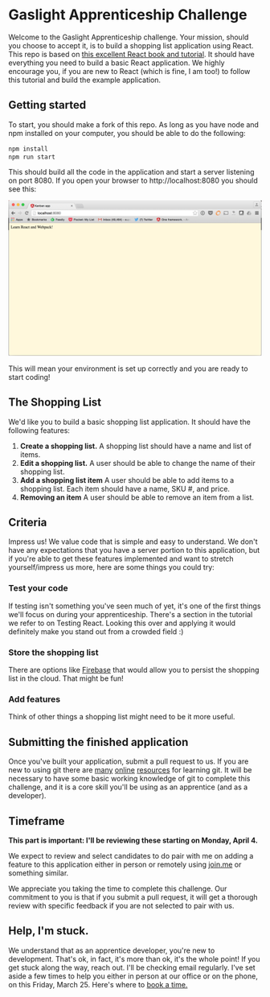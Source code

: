 # Gaslight Apprenticeship Challenge

Welcome to the Gaslight Apprenticeship challenge. Your mission, should you choose to accept
it, is to build a shopping list application using React. This repo is based on [this excellent React book and tutorial](http://survivejs.com/webpack_react/introduction/). It should have everything you need to build a basic React application. We highly encourage you, if you are new
to React (which is fine, I am too!) to follow this tutorial and build the example application.

## Getting started

To start, you should make a fork of this repo. As long as you have node and npm installed on your computer, you should be able to do the following:

```
npm install
npm run start
```

This should build all the code in the application and start a server listening on port 8080. If you open your browser to http://localhost:8080 you should see this:

![screenshot](screenshot.jpg)

This will mean your environment is set up correctly and you are ready to start coding!

## The Shopping List

We'd like you to build a basic shopping list application. It should have the following features:

1. **Create a shopping list.**
A shopping list should have a name and list of items.
2. **Edit a shopping list.** A user should be able to change the name of their shopping list.
3. **Add a shopping list item** A user should be able to add items to a shopping list. Each item should have a name, SKU #, and price.
4. **Removing an item** A user should be able to remove an item from a list.

## Criteria

Impress us! We value code that is simple and easy to understand. We don't have any expectations that you have a server portion to this application, but if you're able to get these features implemented and want to stretch yourself/impress us more, here are some things you could try:

### Test your code
If testing isn't something you've seen much of yet, it's one of the first things we'll focus on during your apprenticeship. There's a section in the tutorial we refer to on Testing React. Looking this over and applying it would definitely make you stand out from a crowded field :)

### Store the shopping list
There are options like [Firebase](https://www.firebase.com/docs/web/libraries/react/) that would allow you to persist the shopping list in the cloud. That might be fun!

### Add features
Think of other things a shopping list might need to be it more useful.

## Submitting the finished application

Once you've built your application, submit a pull request to us. If you are new to using git there are [many](https://try.github.io/) [online](https://git-scm.com/documentation) [resources](http://gitimmersion.com/) for learning git. It will be necessary to have some basic working knowledge of git to complete this challenge, and it is a core skill you'll be using as an apprentice (and as a developer).

## Timeframe

**This part is important: I'll be reviewing these starting on Monday, April 4.**

We expect to review and select candidates to do pair with me on adding a feature to this application either in person or remotely using [join.me](https://www.join.me/) or something similar.

We appreciate you taking the time to complete this challenge. Our commitment to you is that if you submit a pull request, it will get a thorough review with specific feedback if you are not selected to pair with us.

## Help, I'm stuck.

We understand that as an apprentice developer, you're new to development. That's ok, in fact, it's more than ok, it's the whole point! If you get stuck along the way, reach out. I'll be checking email regularly. I've set aside a few times to help you either in person at our office or on the phone, on this Friday, March 25. Here's where to [book a time.](https://gaslight-apprenticeship.youcanbook.me/)
